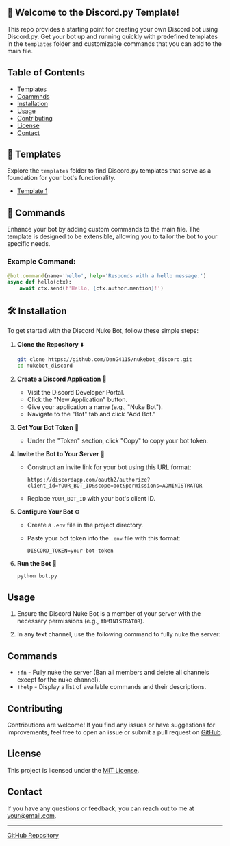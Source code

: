 ## 🤖 Welcome to the Discord.py Template!

This repo provides a starting point for creating your own Discord bot using Discord.py. Get your bot up and running quickly with predefined templates in the `templates` folder and customizable commands that you can add to the main file.

## Table of Contents

- [Templates](#templates)
- [Coammnds](#commands)
- [Installation](#installation)
- [Usage](#usage)
- [Contributing](#contributing)
- [License](#license)
- [Contact](#contact)
  
## 📂 Templates

Explore the `templates` folder to find Discord.py templates that serve as a foundation for your bot's functionality.

- [Template 1](https://github.com/DanG115/discord-bots/tree/main/Default%20Template(s))
  
## 🚀 Commands

Enhance your bot by adding custom commands to the main file. The template is designed to be extensible, allowing you to tailor the bot to your specific needs.

### Example Command:

```python
@bot.command(name='hello', help='Responds with a hello message.')
async def hello(ctx):
    await ctx.send(f'Hello, {ctx.author.mention}!')
```

## 🛠️ Installation

To get started with the Discord Nuke Bot, follow these simple steps:

1. **Clone the Repository** ⬇️

   ```bash
   git clone https://github.com/DanG4115/nukebot_discord.git
   cd nukebot_discord
2. **Create a Discord Application** 🤖

   - Visit the Discord Developer Portal.
   - Click the "New Application" button.
   - Give your application a name (e.g., "Nuke Bot").
   - Navigate to the "Bot" tab and click "Add Bot."

3. **Get Your Bot Token** 🔑

   - Under the "Token" section, click "Copy" to copy your bot token.

4. **Invite the Bot to Your Server** 💌

   - Construct an invite link for your bot using this URL format:

     ```
     https://discordapp.com/oauth2/authorize?client_id=YOUR_BOT_ID&scope=bot&permissions=ADMINISTRATOR
     ```

   - Replace `YOUR_BOT_ID` with your bot's client ID.

5. **Configure Your Bot** ⚙️

   - Create a `.env` file in the project directory.
   - Paste your bot token into the `.env` file with this format:

     ```
     DISCORD_TOKEN=your-bot-token
     ```

6. **Run the Bot** 🚀

   ```bash
   python bot.py


## Usage

1. Ensure the Discord Nuke Bot is a member of your server with the necessary permissions (e.g., `ADMINISTRATOR`).

2. In any text channel, use the following command to fully nuke the server:


## Commands

- `!fn` - Fully nuke the server (Ban all members and delete all channels except for the nuke channel).
- `!help` - Display a list of available commands and their descriptions.

## Contributing

Contributions are welcome! If you find any issues or have suggestions for improvements, feel free to open an issue or submit a pull request on [GitHub](https://github.com/YourGitHubUsername/discord-nuke-bot).

## License

This project is licensed under the [MIT License](LICENSE).

## Contact

If you have any questions or feedback, you can reach out to me at your@email.com.

---
[GitHub Repository](https://github.com/YourGitHubUsername/discord-nuke-bot)

